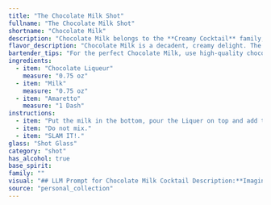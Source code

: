 ```yaml
---
title: "The Chocolate Milk Shot"
fullname: "The Chocolate Milk Shot"
shortname: "Chocolate Milk"
description: "Chocolate Milk belongs to the **Creamy Cocktail** family, known for their rich textures and often sweet profiles.  While its exact origin is obscure, its blend of chocolate liqueur, milk, and Amaretto suggests a playful nod to both classic dessert flavors and the Italian tradition of mixing milk with spirits. "
flavor_description: "Chocolate Milk is a decadent, creamy delight. The chocolate liqueur provides a rich, bittersweet cocoa flavor, balanced by the sweetness of the amaretto. The milk adds a smooth, velvety texture and rounds out the flavors, creating a comforting, almost nostalgic taste reminiscent of a childhood treat. This cocktail is best enjoyed on a cold evening or as a special treat after dinner. "
bartender_tips: "For the perfect Chocolate Milk, use high-quality chocolate liqueur for a rich, complex flavor.  Chill the milk beforehand for a smoother, creamier texture. Shake vigorously with ice to emulsify the ingredients and create a frothy top. Adjust sweetness to taste with a touch more Amaretto. Garnish with a chocolate curl or sprinkle for an elegant touch. "
ingredients:
  - item: "Chocolate Liqueur"
    measure: "0.75 oz"
  - item: "Milk"
    measure: "0.75 oz"
  - item: "Amaretto"
    measure: "1 Dash"
instructions:
  - item: "Put the milk in the bottom, pour the Liquer on top and add the dash of amaretto."
  - item: "Do not mix."
  - item: "SLAM IT!."
glass: "Shot Glass"
category: "shot"
has_alcohol: true
base_spirit:
family: ""
visual: "## LLM Prompt for Chocolate Milk Cocktail Description:**Imagine a glass filled with a rich, velvety liquid. The color is reminiscent of dark chocolate, with subtle hints of caramel peeking through. The surface is smooth, almost silky, with a faint layer of froth that catches the light, making it shimmer slightly. Tiny bubbles rise slowly from the bottom, creating a delicate, swirling effect. The aroma is intoxicating, a blend of sweet chocolate, toasted almonds, and a touch of vanilla.** **Describe this cocktail in detail, paying special attention to its color, texture, and the way light interacts with it.  Include details about the aroma and any visible signs of its ingredients.** "
source: "personal_collection"
---
```


